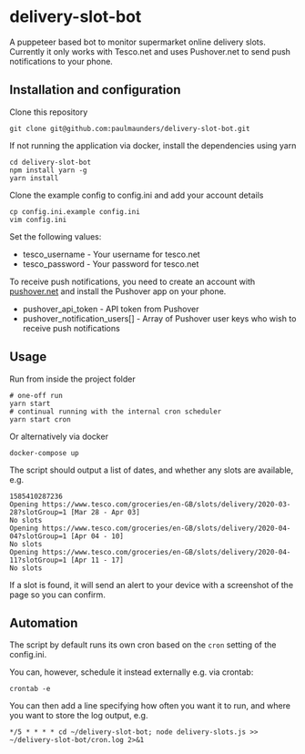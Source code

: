 # delivery-slot-bot
A puppeteer based bot to monitor supermarket online delivery slots. Currently it only works with Tesco.net and uses Pushover.net to send push notifications to your phone.
## Installation and configuration
Clone this repository
  
    git clone git@github.com:paulmaunders/delivery-slot-bot.git 

If not running the application via docker, install the dependencies using yarn

    cd delivery-slot-bot
    npm install yarn -g
    yarn install
  
Clone the example config to config.ini and add your account details

    cp config.ini.example config.ini
    vim config.ini
    
Set the following values:

* tesco_username - Your username for tesco.net 
* tesco_password - Your password for tesco.net

To receive push notifications, you need to create an account with [pushover.net](https://pushover.net) and install the Pushover app on your phone.

* pushover_api_token - API token from Pushover
* pushover_notification_users[] - Array of Pushover user keys who wish to receive push notifications

## Usage
Run from inside the project folder

    # one-off run
    yarn start
    # continual running with the internal cron scheduler
    yarn start cron

Or alternatively via docker

    docker-compose up
    
The script should output a list of dates, and whether any slots are available, e.g. 

    1585410287236
    Opening https://www.tesco.com/groceries/en-GB/slots/delivery/2020-03-28?slotGroup=1 [Mar 28 - Apr 03]
    No slots
    Opening https://www.tesco.com/groceries/en-GB/slots/delivery/2020-04-04?slotGroup=1 [Apr 04 - 10]
    No slots
    Opening https://www.tesco.com/groceries/en-GB/slots/delivery/2020-04-11?slotGroup=1 [Apr 11 - 17]
    No slots
    
If a slot is found, it will send an alert to your device with a screenshot of the page so you can confirm.

## Automation

The script by default runs its own cron based on the `cron` setting of the config.ini.

You can, however, schedule it instead externally e.g. via crontab:

    crontab -e
    
You can then add a line specifying how often you want it to run, and where you want to store the log output, e.g.

    */5 * * * * cd ~/delivery-slot-bot; node delivery-slots.js >> ~/delivery-slot-bot/cron.log 2>&1
